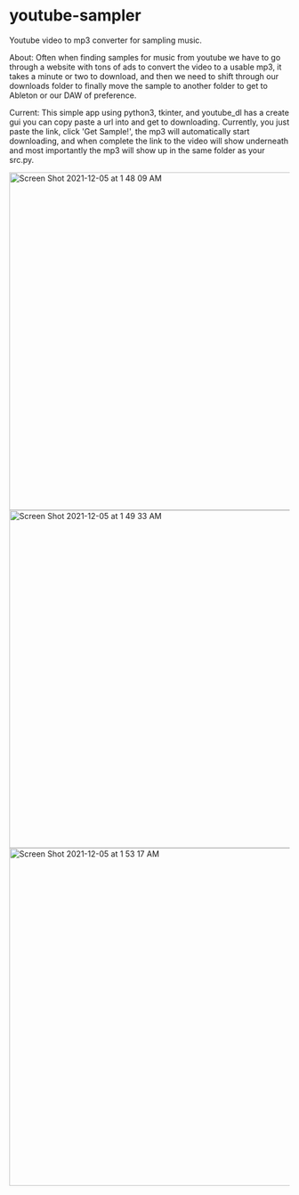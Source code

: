 # youtube-sampler
Youtube video to mp3 converter for sampling music. 

About:
Often when finding samples for music from youtube we have to go through a  website with tons of ads to convert the video to a usable mp3, it takes a minute or two to download, and then we need to shift through our downloads folder to finally move the sample to another folder to get to Ableton or our DAW of preference. 

Current:
This simple app using python3, tkinter, and youtube_dl has a create gui you can copy paste a url into and get to downloading. Currently, you just paste the link, click 'Get Sample!', the mp3 will automatically start downloading, and when complete the link to the video will show underneath and most importantly the mp3 will show up in the same folder as your src.py. 


<img width="607" alt="Screen Shot 2021-12-05 at 1 48 09 AM" src="https://user-images.githubusercontent.com/63480025/144736896-71e94b04-0385-41ef-93db-07136f8461fd.png">

<img width="607" alt="Screen Shot 2021-12-05 at 1 49 33 AM" src="https://user-images.githubusercontent.com/63480025/144736898-b961e5d7-1ceb-43bb-a0b0-ab777ae5f630.png">

<img width="607" alt="Screen Shot 2021-12-05 at 1 53 17 AM" src="https://user-images.githubusercontent.com/63480025/144736900-6433b4f4-078f-4830-b323-2f6cb1798b37.png">
